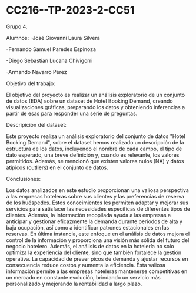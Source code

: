 # CC216--TP-2023-2-CC51
Grupo 4.


Alumnos: 
-José Giovanni Laura Silvera

-Fernando Samuel Paredes Espinoza

-Diego Sebastian Lucana Chivigorri

-Armando Navarro Pérez


Objetivo del trabajo:

El objetivo del proyecto es realizar un análisis exploratorio de un conjunto de datos (EDA) sobre un dataset de Hotel Booking Demand, creando visualizaciones gráficas, preparando los datos y obteniendo inferencias a partir de esas para responder una serie de preguntas.


Descripición del dataset: 

Este proyecto realiza un análisis exploratorio del conjunto de datos "Hotel Booking Demand", sobre el dataset hemos realizado un descripción de la estructura de los datos, incluyendo el nombre de cada campo, el tipo de dato esperado, una breve definición y, cuando es relevante, los valores permitidos. Además, se mencionó que existen valores nulos (NA) y datos atípicos (outliers) en el conjunto de datos.


Conclusiones:

Los datos analizados en este estudio proporcionan una valiosa perspectiva a las empresas hoteleras sobre sus clientes y las preferencias de reserva de los huéspedes. Estos conocimientos les permiten adaptar y mejorar sus servicios para satisfacer las necesidades específicas de diferentes tipos de clientes. Además, la información recopilada ayuda a las empresas a anticipar y gestionar eficazmente la demanda durante períodos de alta y baja ocupación, así como a identificar patrones estacionales en las reservas. En última instancia, este enfoque en el análisis de datos mejora el control de la información y proporciona una visión más sólida del futuro del negocio hotelero.
Además, el análisis de datos en la hotelería no solo optimiza la experiencia del cliente, sino que también fortalece la gestión operativa. La capacidad de prever picos de demanda y ajustar recursos en consecuencia reduce costos y aumenta la eficiencia. Esta valiosa información permite a las empresas hoteleras mantenerse competitivas en un mercado en constante evolución, brindando un servicio más personalizado y mejorando la rentabilidad a largo plazo.
